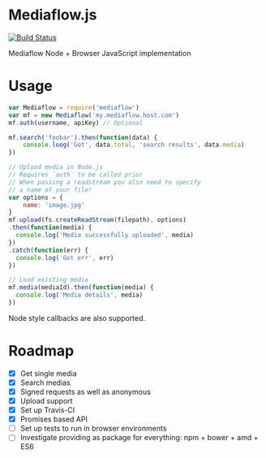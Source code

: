 # Mediaflow.js
[![Build Status](https://travis-ci.org/KeyteqLabs/mediaflow.js.svg?branch=master)](https://travis-ci.org/KeyteqLabs/mediaflow.js)

Mediaflow Node + Browser JavaScript implementation

# Usage

```javascript
var Mediaflow = require('mediaflow')
var mf = new Mediaflow('my.mediaflow.host.com')
mf.auth(username, apiKey) // Optional

mf.search('foobar').then(function(data) {
    console.loog('Got', data.total, 'search results', data.media)
})

// Upload media in Node.js
// Requires `auth` to be called prior
// When passing a readstream you also need to specify
// a name of your file!
var options = {
    name: 'image.jpg'
}
mf.upload(fs.createReadStream(filepath), options)
.then(function(media) {
  console.log('Media successfully uploaded', media)
})
.catch(function(err) {
  console.log('Got err', err)
})

// Load existing media
mf.media(mediaId).then(function(media) {
  console.log('Media details', media)
})
```

Node style callbacks are also supported.

# Roadmap

* [x] Get single media
* [x] Search medias
* [x] Signed requests as well as anonymous
* [x] Upload support
* [x] Set up Travis-CI
* [x] Promises based API
* [ ] Set up tests to run in browser environments
* [ ] Investigate providing as package for everything: npm + bower + amd + ES6
